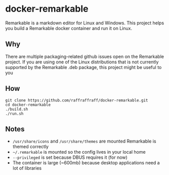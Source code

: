 # docker-remarkable
Remarkable is a markdown editor for Linux and Windows. This project helps you build a Remarkable docker container and run it on Linux.

## Why
There are multiple packaging-related github issues open on the Remarkable project. If you are using one of the Linux distributions that is not currently supported by the Remarkable .deb package, this project might be useful to you

## How
```
git clone https://github.com/raffraffraff/docker-remarkable.git
cd docker-remarkable
./build.sh
./run.sh
```

## Notes
* `/usr/share/icons` and `/usr/share/themes` are mounted Remarkable is themed correctly
* `~/.remarkable` is mounted so the config lives in your local home
* `--privileged` is set because DBUS requires it (for now)
* The container is large (~600mb) because desktop applications need a lot of libraries
